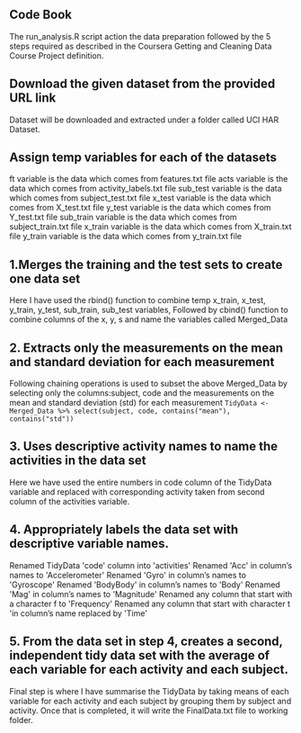 ## Code Book
The run_analysis.R script action the data preparation followed by the 5 steps required as described in the Coursera Getting and Cleaning Data Course Project definition.


## Download the given dataset from the provided URL link
Dataset will be downloaded and extracted under a folder called UCI HAR Dataset. 


## Assign temp variables for each of the datasets
ft variable is the data which comes from features.txt file
acts variable is the data which comes from activity_labels.txt file
sub_test variable is the data which comes from subject_test.txt file
x_test variable is the data which comes from X_test.txt file
y_test variable is the data which comes from Y_test.txt file
sub_train variable is the data which comes from subject_train.txt file
x_train variable is the data which comes from X_train.txt file
y_train variable is the data which comes from y_train.txt file


## 1.Merges the training and the test sets to create one data set
Here I have used the rbind() function to combine temp x_train, x_test, y_train, y_test, sub_train, sub_test variables,
Followed by cbind() function to combine columns of the x, y, s and name the variables called Merged_Data


## 2. Extracts only the measurements on the mean and standard deviation for each measurement
Following chaining operations is used to subset the above Merged_Data by selecting only the columns:subject, code and the measurements on the mean and standard deviation (std) for each measurement
```TidyData <- Merged_Data %>% select(subject, code, contains("mean"), contains("std"))```

## 3. Uses descriptive activity names to name the activities in the data set
Here we have used the entire numbers in code column of the TidyData variable and replaced with corresponding activity taken from second column of the activities variable.

## 4. Appropriately labels the data set with descriptive variable names. 
Renamed TidyData 'code' column into 'activities'
Renamed 'Acc' in column’s names to 'Accelerometer'
Renamed 'Gyro' in column’s names to 'Gyroscope'
Renamed 'BodyBody' in column’s names to 'Body'
Renamed 'Mag' in column’s names to 'Magnitude'
Renamed any column that start with a character f to 'Frequency'
Renamed any column that start with character t 'in column’s name replaced by 'Time'

## 5. From the data set in step 4, creates a second, independent tidy data set with the average of each variable for each activity and each subject.
Final step is where I have summarise the TidyData by taking means of each variable for each activity and each subject by grouping them by subject and activity. Once that is completed, it will write the FinalData.txt file to working folder. 

